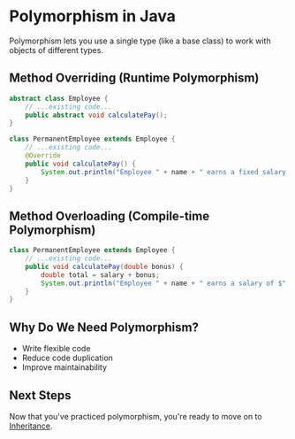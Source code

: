 # Polymorphism in Java

Polymorphism lets you use a single type (like a base class) to work with objects of different types.

## Method Overriding (Runtime Polymorphism)

```java
abstract class Employee {
    // ...existing code...
    public abstract void calculatePay();
}

class PermanentEmployee extends Employee {
    // ...existing code...
    @Override
    public void calculatePay() {
        System.out.println("Employee " + name + " earns a fixed salary of $" + salary);
    }
}
```

## Method Overloading (Compile-time Polymorphism)

```java
class PermanentEmployee extends Employee {
    // ...existing code...
    public void calculatePay(double bonus) {
        double total = salary + bonus;
        System.out.println("Employee " + name + " earns a salary of $" + salary + " with bonus, total: $" + total);
    }
}
```

## Why Do We Need Polymorphism?

- Write flexible code
- Reduce code duplication
- Improve maintainability

## Next Steps

Now that you've practiced polymorphism, you're ready to move on to [Inheritance](./inheritance.md).
